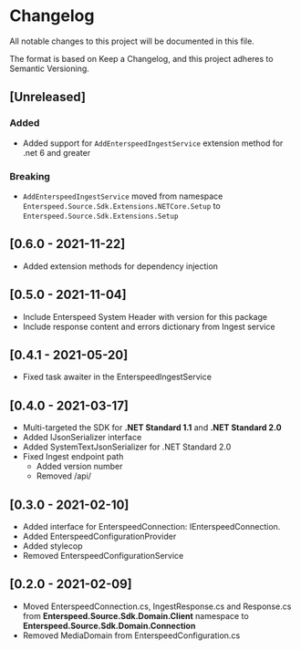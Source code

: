 # Changelog

All notable changes to this project will be documented in this file.

The format is based on Keep a Changelog, and this project adheres to Semantic Versioning.

## [Unreleased]
### Added
- Added support for `AddEnterspeedIngestService` extension method for .net 6 and greater

### Breaking
- `AddEnterspeedIngestService` moved from namespace `Enterspeed.Source.Sdk.Extensions.NETCore.Setup` to `Enterspeed.Source.Sdk.Extensions.Setup`

## [0.6.0 - 2021-11-22]

- Added extension methods for dependency injection

## [0.5.0 - 2021-11-04]

- Include Enterspeed System Header with version for this package
- Include response content and errors dictionary from Ingest service

## [0.4.1 - 2021-05-20]

- Fixed task awaiter in the EnterspeedIngestService

## [0.4.0 - 2021-03-17]

- Multi-targeted the SDK for **.NET Standard 1.1** and **.NET Standard 2.0**
- Added IJsonSerializer interface
- Added SystemTextJsonSerializer for .NET Standard 2.0
- Fixed Ingest endpoint path
  - Added version number
  - Removed /api/

## [0.3.0 - 2021-02-10]

- Added interface for EnterspeedConnection: IEnterspeedConnection.
- Added EnterspeedConfigurationProvider
- Added stylecop
- Removed EnterspeedConfigurationService

## [0.2.0 - 2021-02-09]

- Moved EnterspeedConnection.cs, IngestResponse.cs and Response.cs from **Enterspeed.Source.Sdk.Domain.Client** namespace to **Enterspeed.Source.Sdk.Domain.Connection**
- Removed MediaDomain from EnterspeedConfiguration.cs
